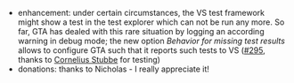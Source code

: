 ﻿* enhancement: under certain circumstances, the VS test framework might show a test in the test explorer which can not be run any more. So far, GTA has dealed with this rare situation by logging an according warning in debug mode; the new option *Behavior for missing test results* allows to configure GTA such that it reports such tests to VS ([#295](https://github.com/csoltenborn/GoogleTestAdapter/issues/295), thanks to [Cornelius Stubbe](https://github.com/c-stubbe) for testing)
* donations: thanks to Nicholas - I really appreciate it!